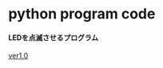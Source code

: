 # python program code


#### LEDを点滅させるプログラム
[ver1.0](https://github.com/kazu71/raspberrypi_LED_Control_system/blob/fcfa27b7e6f0350927dc80d48dd4f35e50f62f00/python/LED.py)


